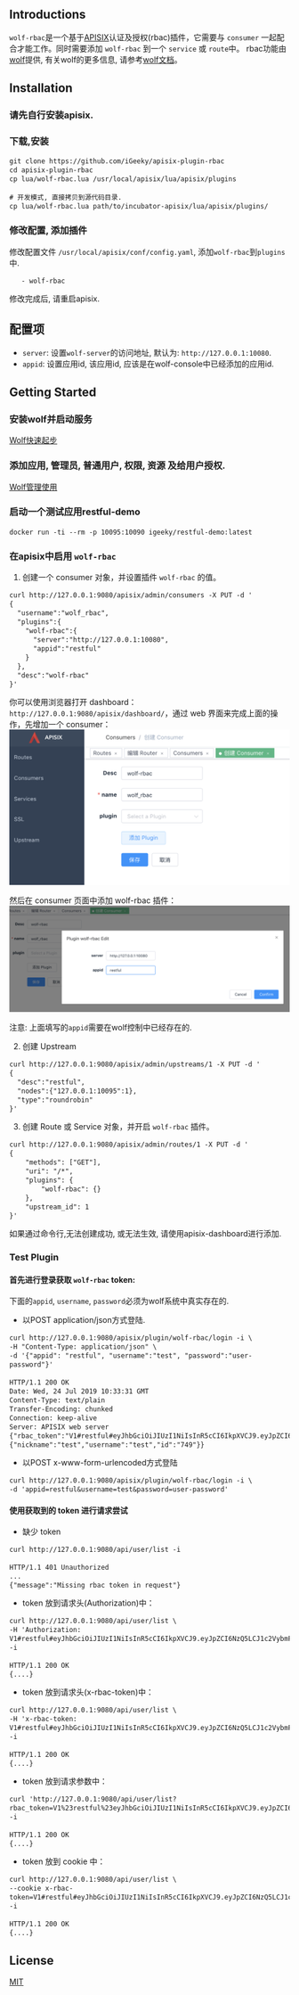## Introductions

`wolf-rbac`是一个基于[APISIX](https://github.com/apache/incubator-apisix)认证及授权(rbac)插件，它需要与 `consumer` 一起配合才能工作。同时需要添加 `wolf-rbac` 到一个 `service` 或 `route`中。
rbac功能由[wolf](https://github.com/iGeeky/wolf)提供, 有关wolf的更多信息, 请参考[wolf文档](https://github.com/iGeeky/wolf)。



## Installation

### 请先自行安装apisix.

### 下载,安装
```
git clone https://github.com/iGeeky/apisix-plugin-rbac
cd apisix-plugin-rbac
cp lua/wolf-rbac.lua /usr/local/apisix/lua/apisix/plugins

# 开发模式, 直接拷贝到源代码目录.
cp lua/wolf-rbac.lua path/to/incubator-apisix/lua/apisix/plugins/
```

### 修改配置, 添加插件

修改配置文件 `/usr/local/apisix/conf/config.yaml`, 添加`wolf-rbac`到`plugins`中.
```
   - wolf-rbac
```
修改完成后, 请重启apisix.

## 配置项

* `server`: 设置`wolf-server`的访问地址, 默认为: `http://127.0.0.1:10080`.
* `appid`: 设置应用id, 该应用id, 应该是在wolf-console中已经添加的应用id.


## Getting Started

### 安装wolf并启动服务

[Wolf快速起步](https://github.com/iGeeky/wolf/blob/master/quick-start-with-docker/README-CN.md)

### 添加应用, 管理员, 普通用户, 权限, 资源 及给用户授权.

[Wolf管理使用](https://github.com/iGeeky/wolf/blob/master/docs/usage.md)

### 启动一个测试应用restful-demo

```
docker run -ti --rm -p 10095:10090 igeeky/restful-demo:latest
```

### 在apisix中启用 `wolf-rbac`

1. 创建一个 consumer 对象，并设置插件 `wolf-rbac` 的值。

```shell
curl http://127.0.0.1:9080/apisix/admin/consumers -X PUT -d '
{
  "username":"wolf_rbac",
  "plugins":{
    "wolf-rbac":{
      "server":"http://127.0.0.1:10080",
      "appid":"restful"
    }
  },
  "desc":"wolf-rbac"
}'

```
你可以使用浏览器打开 dashboard：`http://127.0.0.1:9080/apisix/dashboard/`，通过 web 界面来完成上面的操作，先增加一个 consumer：
![](doc/imgs/wolf-rbac-1.png)

然后在 consumer 页面中添加 wolf-rbac 插件：
![](doc/imgs/wolf-rbac-2.png)

注意: 上面填写的`appid`需要在wolf控制中已经存在的.

2. 创建 Upstream

```shell
curl http://127.0.0.1:9080/apisix/admin/upstreams/1 -X PUT -d '
{
  "desc":"restful",
  "nodes":{"127.0.0.1:10095":1},
  "type":"roundrobin"
}'
```

3. 创建 Route 或 Service 对象，并开启 `wolf-rbac` 插件。

```shell
curl http://127.0.0.1:9080/apisix/admin/routes/1 -X PUT -d '
{
    "methods": ["GET"],
    "uri": "/*",
    "plugins": {
        "wolf-rbac": {}
    },
    "upstream_id": 1
}'
```

如果通过命令行,无法创建成功, 或无法生效, 请使用apisix-dashboard进行添加.

### Test Plugin

#### 首先进行登录获取 `wolf-rbac` token:

下面的`appid`, `username`, `password`必须为wolf系统中真实存在的.

* 以POST application/json方式登陆.

```shell
curl http://127.0.0.1:9080/apisix/plugin/wolf-rbac/login -i \
-H "Content-Type: application/json" \
-d '{"appid": "restful", "username":"test", "password":"user-password"}'

HTTP/1.1 200 OK
Date: Wed, 24 Jul 2019 10:33:31 GMT
Content-Type: text/plain
Transfer-Encoding: chunked
Connection: keep-alive
Server: APISIX web server
{"rbac_token":"V1#restful#eyJhbGciOiJIUzI1NiIsInR5cCI6IkpXVCJ9.eyJpZCI6NzQ5LCJ1c2VybmFtZSI6InRlc3QiLCJtYW5hZ2VyIjoiIiwiYXBwaWQiOiJyZXN0ZnVsIiwiaWF0IjoxNTc4ODIzNzQ3LCJleHAiOjE1Nzk0Mjg1NDd9.4rGPHv9hWPZ4G0p2F82gQciY8WIE2qdYNvAT_22X_Co","user_info":{"nickname":"test","username":"test","id":"749"}}
```

* 以POST x-www-form-urlencoded方式登陆

```shell
curl http://127.0.0.1:9080/apisix/plugin/wolf-rbac/login -i \
-d 'appid=restful&username=test&password=user-password'
```


#### 使用获取到的 token 进行请求尝试

* 缺少 token

```shell
curl http://127.0.0.1:9080/api/user/list -i

HTTP/1.1 401 Unauthorized
...
{"message":"Missing rbac token in request"}
```

* token 放到请求头(Authorization)中：

```shell
curl http://127.0.0.1:9080/api/user/list \
-H 'Authorization: V1#restful#eyJhbGciOiJIUzI1NiIsInR5cCI6IkpXVCJ9.eyJpZCI6NzQ5LCJ1c2VybmFtZSI6InRlc3QiLCJtYW5hZ2VyIjoiIiwiYXBwaWQiOiJyZXN0ZnVsIiwiaWF0IjoxNTc4ODIzNzQ3LCJleHAiOjE1Nzk0Mjg1NDd9.4rGPHv9hWPZ4G0p2F82gQciY8WIE2qdYNvAT_22X_Co' -i

HTTP/1.1 200 OK
{....}
```

* token 放到请求头(x-rbac-token)中：

```shell
curl http://127.0.0.1:9080/api/user/list \
-H 'x-rbac-token: V1#restful#eyJhbGciOiJIUzI1NiIsInR5cCI6IkpXVCJ9.eyJpZCI6NzQ5LCJ1c2VybmFtZSI6InRlc3QiLCJtYW5hZ2VyIjoiIiwiYXBwaWQiOiJyZXN0ZnVsIiwiaWF0IjoxNTc4ODIzNzQ3LCJleHAiOjE1Nzk0Mjg1NDd9.4rGPHv9hWPZ4G0p2F82gQciY8WIE2qdYNvAT_22X_Co' -i

HTTP/1.1 200 OK
{....}
```

* token 放到请求参数中：

```shell
curl 'http://127.0.0.1:9080/api/user/list?rbac_token=V1%23restful%23eyJhbGciOiJIUzI1NiIsInR5cCI6IkpXVCJ9.eyJpZCI6NzQ5LCJ1c2VybmFtZSI6InRlc3QiLCJtYW5hZ2VyIjoiIiwiYXBwaWQiOiJyZXN0ZnVsIiwiaWF0IjoxNTc4ODIzNzQ3LCJleHAiOjE1Nzk0Mjg1NDd9.4rGPHv9hWPZ4G0p2F82gQciY8WIE2qdYNvAT_22X_Co' -i

HTTP/1.1 200 OK
{....}
```

* token 放到 cookie 中：

```shell
curl http://127.0.0.1:9080/api/user/list \
--cookie x-rbac-token=V1#restful#eyJhbGciOiJIUzI1NiIsInR5cCI6IkpXVCJ9.eyJpZCI6NzQ5LCJ1c2VybmFtZSI6InRlc3QiLCJtYW5hZ2VyIjoiIiwiYXBwaWQiOiJyZXN0ZnVsIiwiaWF0IjoxNTc4ODIzNzQ3LCJleHAiOjE1Nzk0Mjg1NDd9.4rGPHv9hWPZ4G0p2F82gQciY8WIE2qdYNvAT_22X_Co -i

HTTP/1.1 200 OK
{....}
```


## License

[MIT](./LICENSE)

